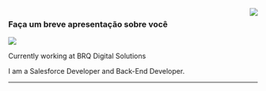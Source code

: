 <img align='right' src="https://github-readme-stats.vercel.app/api?username=cauelz&show_icons=true&title_color=783c00&text_color=af552e&icon_color=783c00&bg_color=f8efd4&cache_seconds=2300">

### Faça um breve apresentação sobre você

<img src="https://img.shields.io/static/v1?label=Overview&message=Cauê Zaratin&color=f8efd4&style=for-the-badge&logo=GitHub">

<p>

Currently working at BRQ Digital Solutions<br/>

I am a Salesforce Developer and Back-End Developer.


</p>
<hr>
